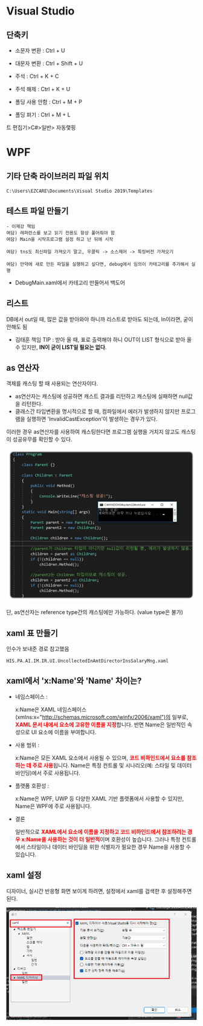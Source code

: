 



# Visual Studio
## 단축키
- 소문자 변환 : Ctrl + U
- 대문자 변환 : Ctrl + Shift + U
- 주석 : Ctrl + K + C
- 주석 해제 : Ctrl + K + U 

- 폴딩 사용 안함 : Ctrl + M + P
- 폴딩 펴기 : Ctrl + M + L

트 편집기>C#>일반> 자동랯핑
# WPF
## 기타 단축 라이브러리 파일 위치
```
C:\Users\EZCARE\Documents\Visual Studio 2019\Templates
```



## 테스트 파일 만들기
```
- 이재강 책임
여담) 레퍼런스를 보고 읽기 전용도 항상 풀어줘야 함
여담) Main을 시작프로그램 설정 하고 난 뒤에 시작

여담) tns도 최신파일 가져오기 말고, 우클릭 -> 소스제어 -> 특정버전 가져오기

여담) 만약에 새로 만든 파일을 실행하고 싶다면, debug에서 임의이 카테고리를 추가해서 실행
```

- DebugMain.xaml에서 카테고리 만들어서 백도어



## 리스트
[](https://nomadcoder.tistory.com/entry/WPF-%EC%B4%88%EA%B0%84%EB%8B%A8-INotifyPropertyChanged-%EA%B5%AC%ED%98%84%ED%95%98%EA%B8%B0)


DB에서 out일 때, 많은 값을 받아와야 하니까 리스트로 받아도 되는데, In이라면, 굳이 안해도 됨

- 김태훈 책임 TIP : 받아 올 때, 표로 출력해야 하니 OUT이 LIST 형식으로 받아 올 수 있지만, **IN이 굳이 LIST일 필요는 없다**. 


## as 연산자
객체를 캐스팅 할 때 사용되는 연산자이다. 
- as연산자는 캐스팅에 성공하면 캐스트 결과를 리턴하고 캐스팅에 실패하면 null값을 리턴한다. 
- 클래스간 타입변환을 명시적으로 할 때, 컴파일에서 에러가 발생하지 않지만 프로그램을 실행하면 'InvalidCastException'이 발생하는 경우가 있다.

이러한 경우 as연산자를 사용하여 캐스팅한다면 프로그램 실행을 거치지 않고도 캐스팅이 성공유무를 확인할 수 있다.

[![as연산자](img/as연산자.jpg)](https://dybz.tistory.com/94)

단, as연산자는 reference type간의 캐스팅에만 가능하다. (value type은 불가)


## xaml 표 만들기
인수가 보내준 경로 참고했음
```
HIS.PA.AI.IM.IR.UI.UncollectedInAmtDirectorInsSalaryMng.xaml
```



## xaml에서 'x:Name'와 'Name' 차이는?
- 네임스페이스 : 

    x:Name은 XAML 네임스페이스(xmlns:x="http://schemas.microsoft.com/winfx/2006/xaml")의 일부로, <strong style="color:red">XAML 문서 내에서 요소에 고유한 이름을 지정</strong>합니다. 반면 Name은 일반적인 속성으로 UI 요소에 이름을 부여합니다.

- 사용 범위 : 
    
    x:Name은 모든 XAML 요소에서 사용될 수 있으며, <strong style="color:red">코드 비하인드에서 요소를 참조하는 데 주로 사용</strong>됩니다. Name은 특정 컨트롤 및 시나리오(예: 스타일 및 데이터 바인딩)에서 주로 사용됩니다.

- 플랫폼 호환성 :  

    x:Name은 WPF, UWP 등 다양한 XAML 기반 플랫폼에서 사용할 수 있지만, Name은 WPF에 주로 사용됩니다.

- 결론

    일반적으로 <strong style="color:red">XAML에서 요소에 이름을 지정하고 코드 비하인드에서 참조하려는 경우 x:Name을 사용하는 것이 더 일반적</strong>이며 호환성이 높습니다. 그러나 특정 컨트롤에서 스타일이나 데이터 바인딩을 위한 식별자가 필요한 경우 Name을 사용할 수 있습니다.



## xaml 설정

디자이너, 실시간 반응형 화면 보이게 하려면, 설정에서 xaml를 검색한 후 설정해주면 된다.

![](img/xaml디자이너설정.png)



